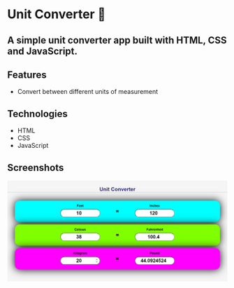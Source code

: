 # Unit Converter 🧮
## A simple unit converter app built with HTML, CSS and JavaScript.

## Features
- Convert between different units of measurement

## Technologies
- HTML
- CSS
- JavaScript

## Screenshots

![Unit Converter](img.png)